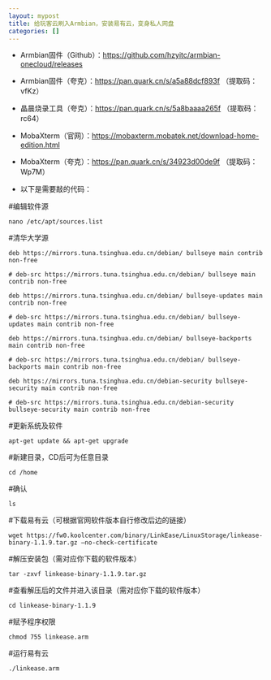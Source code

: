 ```yaml
---
layout: mypost
title: 给玩客云刷入Armbian，安装易有云，变身私人网盘
categories: []
---
```


- Armbian固件（Github）：<https://github.com/hzyitc/armbian-onecloud/releases>

- Armbian固件（夸克）：<https://pan.quark.cn/s/a5a88dcf893f> （提取码：vfKz）

- 晶晨烧录工具（夸克）：<https://pan.quark.cn/s/5a8baaaa265f> （提取码：rc64）

- MobaXterm（官网）：<https://mobaxterm.mobatek.net/download-home-edition.html>

- MobaXterm（夸克）：<https://pan.quark.cn/s/34923d00de9f> （提取码：Wp7M）

- 以下是需要敲的代码：

#编辑软件源

```
nano /etc/apt/sources.list
```

#清华大学源

```
deb https://mirrors.tuna.tsinghua.edu.cn/debian/ bullseye main contrib non-free

# deb-src https://mirrors.tuna.tsinghua.edu.cn/debian/ bullseye main contrib non-free

deb https://mirrors.tuna.tsinghua.edu.cn/debian/ bullseye-updates main contrib non-free

# deb-src https://mirrors.tuna.tsinghua.edu.cn/debian/ bullseye-updates main contrib non-free

deb https://mirrors.tuna.tsinghua.edu.cn/debian/ bullseye-backports main contrib non-free

# deb-src https://mirrors.tuna.tsinghua.edu.cn/debian/ bullseye-backports main contrib non-free

deb https://mirrors.tuna.tsinghua.edu.cn/debian-security bullseye-security main contrib non-free

# deb-src https://mirrors.tuna.tsinghua.edu.cn/debian-security bullseye-security main contrib non-free
```

#更新系统及软件

```
apt-get update && apt-get upgrade
```

#新建目录，CD后可为任意目录

```
cd /home
```

#确认

```
ls
```

#下载易有云（可根据官网软件版本自行修改后边的链接）

```
wget https://fw0.koolcenter.com/binary/LinkEase/LinuxStorage/linkease-binary-1.1.9.tar.gz –no-check-certificate
```

#解压安装包（需对应你下载的软件版本）

```
tar -zxvf linkease-binary-1.1.9.tar.gz
```

#查看解压后的文件并进入该目录（需对应你下载的软件版本）

```
cd linkease-binary-1.1.9
```

#赋予程序权限

```
chmod 755 linkease.arm
```

#运行易有云

```
./linkease.arm
```